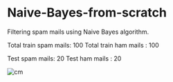 # Naive-Bayes-from-scratch
Filtering spam mails using Naive Bayes algorithm.

Total train spam mails: 100
Total train ham mails : 100

Test spam mails: 20
Test ham mails : 20


![cm](https://user-images.githubusercontent.com/63924704/141687811-daf774c2-0c72-44b7-b1df-627e7dcdc53d.png)
